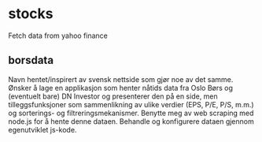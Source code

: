 # stocks

Fetch data from yahoo finance

## borsdata
Navn hentet/inspirert av svensk nettside som gjør noe av det samme.
Ønsker å lage en applikasjon som henter nåtids data fra Oslo Børs og (eventuelt bare) DN Investor og presenterer den på en side, men tilleggsfunksjoner som sammenlikning av ulike verdier (EPS, P/E, P/S, m.m.) og sorterings- og filtreringsmekanismer. Benytte meg av web scraping med node.js for å hente denne dataen. Behandle og konfigurere dataen gjennom egenutviklet js-kode.
